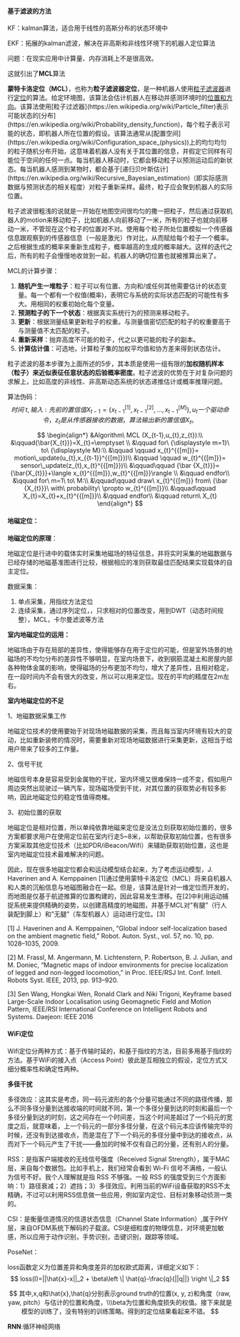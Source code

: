 #### 基于滤波的方法

KF：kalman算法，适合用于线性的高斯分布的状态环境中

EKF：拓展的kalman滤波，解决在非高斯和非线性环境下的机器人定位算法

问题：在现实应用中计算量、内存消耗上不是很高效。

这就引出了**MCL**算法

​		**蒙特卡洛定位（MCL）**，也称为**粒子滤波器定位**，是一种机器人使用[粒子滤波器](https://en.wikipedia.org/wiki/Particle_filter)进行[定位](https://en.wikipedia.org/wiki/Robot_localization)的算法。给定环境图，该算法会估计机器人在移动并感测环境时的[位置和方向](https://en.wikipedia.org/wiki/Pose_(computer_vision))。该算法使用[粒子过滤器](https://en.wikipedia.org/wiki/Particle_filter)表示可能状态的[分布](https://en.wikipedia.org/wiki/Probability_density_function)，每个粒子表示可能的状态，即机器人所在位置的假设。该算法通常从[配置空间](https://en.wikipedia.org/wiki/Configuration_space_(physics))上的均匀均匀的粒子随机分布开始，这意味着机器人没有关于其位置的信息，并假定它同样有可能位于空间的任何一点。每当机器人移动时，它都会移动粒子以预测运动后的新状态。每当机器人感测到某物时，都会基于[递归贝叶斯估计](https://en.wikipedia.org/wiki/Recursive_Bayesian_estimation)（即实际感测数据与预测状态的相关程度）对粒子重新采样。最终，粒子应会聚到机器人的实际位置。

​		粒子滤波很粗浅的说就是一开始在地图空间很均匀的撒一把粒子，然后通过获取机器人的motion来移动粒子，比如机器人向前移动了一米，所有的粒子也就向前移动一米，不管现在这个粒子的位置对不对。使用每个粒子所处位置模拟一个传感器信息跟观察到的传感器信息（一般是激光）作对比，从而赋给每个粒子一个概率。之后根据生成的概率来重新生成粒子，概率越高的生成的概率越大。这样的迭代之后，所有的粒子会慢慢地收敛到一起，机器人的确切位置也就被推算出来了。

MCL的计算步骤：

1. **随机产生一堆粒子**：粒子可以有位置、方向和/或任何其他需要估计的状态变量。每一个都有一个权值(概率)，表明它与系统的实际状态匹配的可能性有多大。用相同的权重初始化每个变量。
2. **预测粒子的下一个状态**：根据真实系统行为的预测来移动粒子。
3. **更新**：根据测量结果更新粒子的权重。与测量值密切匹配的粒子的权重要高于与测量值不太匹配的粒子。
4. **重新采样**：抛弃高度不可能的粒子，代之以更可能的粒子的副本。
5. **计算估计值**：可选地，计算粒子集的加权平均值和协方差来得到状态估计。

粒子滤波的基本步骤为上面所述的5步，其本质是使用一组有限的**加权随机样本（粒子）来近似表征任意状态的后验概率密度**。粒子滤波的优势在于对复杂问题的求解上，比如高度的非线性、非高斯动态系统的状态递推估计或概率推理问题。

算法伪码：
$$
时间\ t,输入:先前的置信值X_{t-1}=\{x_{t-1}^{[1]},x_{t-1}^{[2]},...,x_{t-1}^{[M]} \},u_{t}一个驱动命令 ，z_{t}是从传感器接收的数据，算法输出新的置信值X_{t}。
$$

$$
\begin{align*}
&Algorithm\ MCL (X_{t-1},u_{t},z_{t}):\\     
	&\qquad{\bar{X_{t}}}=X_{t}=\emptyset \\
    &\qquad for\ {\displaystyle m=1}\ to\ {\displaystyle M}:\\
	&\qquad	\qquad	x_{t}^{{[m]}}= motion\_update(u_{t},x_{{t-1}}^{{[m]}})\\
	&\qquad	\qquad	w_{t}^{{[m]}}= sensor\_update(z_{t},x_{t}^{{[m]}})\\
  &\qquad\qquad  {\bar  {X_{t}}}={\bar{X_{t}}}+\langle x_{t}^{{[m]}},w_{t}^{{[m]}}\rangle \\
     &\qquad  endfor\\
     &\qquad  for\ m=1\ to\ M:\\
    &\qquad\qquad draw\ x_{t}^{{[m]}} from\ {\bar  {X_{t}}}\ with\ probability\ \propto w_{t}^{{[m]}}\\ 
&\qquad\qquad X_{t}=X_{t}+x_{t}^{{[m]}}\\
    &\qquad   endfor\\
     &\qquad  return\ X_{t}
\end{align*}
$$



#### 地磁定位：

**地磁定位的原理**：

​		地磁定位是行进中的载体实时采集地磁场的特征信息，并将实时采集的地磁数据与已经存储的地磁基准图进行比较，根据相应的准则获取最佳匹配结果实现载体的自主定位。

数据采集：

1. 单点采集，用指纹方法定位
2. 连续采集，通过序列定位，，只求相对的位置改变，用到DWT（动态时间规整），MCL，卡尔曼滤波等方法

**室内地磁定位的运用：**

​		地磁场由于存在局部的差异性，使得能够存在用于定位的可能，但是室外场景的地磁场的不均匀分布的差异性不够明显，在室内场景下，收到钢筋混凝土和房屋内部各种物体金属的影响，使得磁场的分布更加不均匀，增大了差异性，且相对稳定，在一段时间内不会有很大的改变，所以可以用来定位。现在的平均的精度在2m左右。

**室内地磁定位的不足**

1、地磁数据采集工作

​		地磁定位技术的使用要始于对现场地磁数据的采集，而且每当室内环境有较大的变动，比如重新装修的情况时，需要重新对现场地磁数据进行采集更新，这相当于给用户带来了较多的工作量。

2、信号干扰

​		地磁信号本身是容易受到金属物的干扰，室内环境又很难保持一成不变，假如用户周边突然出现驶过一辆汽车，现场磁场受到干扰，对其位置的获取势必有较多影响，因此地磁定位的稳定性值得商榷。

3、初始位置的获取

​		地磁定位是相对位置，所以单纯依靠地磁来定位是没法立刻获取初始位置的，很多方案都要求用户在使用定位前在室内行走5~8米，以帮助获取初始位置，也有很多方案采取其他定位技术（比如PDR/iBeacon/Wifi）来辅助获取初始位置，这也是室内地磁定位技术最难解决的问题。



因此，现在很多地磁定位都会和运动模型结合起来，为了考虑运动模型，J. Haverinen and A. Kemppainen [1]通过使用蒙特卡洛定位（MCL）将来自机器人和人类的沉船信息与地磁图融合在一起。但是，该算法是针对一维定位而开发的，而地图是仅基于航迹推算的位置构建的，因此容易发生漂移。在[2]中利用运动捕捉系统来提供精确的姿势，以创建高精度的地磁图，并基于MCL对”有腿”（行人装配到脚上）和”无腿”（车型机器人）运动进行定位。[3]

[1] J. Haverinen and A. Kemppainen, “Global indoor self-localization based on the ambient magnetic field,” Robot. Auton. Syst., vol. 57, no. 10, pp. 1028–1035, 2009.

[2] M. Frassl, M. Angermann, M. Lichtenstern, P. Robertson, B. J. Julian, and M. Doniec, “Magnetic maps of indoor environments for precise localization of legged and non-legged locomotion,” in Proc. IEEE/RSJ Int. Conf. Intell. Robots Syst. IEEE, 2013, pp. 913–920.

[3] Sen Wang, Hongkai Wen, Ronald Clark and Niki Trigoni, Keyframe based Large-Scale Indoor Localisation using Geomagnetic Field and Motion Pattern, IEEE/RSI International Conference on Intelligent Robots and Systems. Daejeon: IEEE 2016

#### WiFi定位

​		Wifi定位分两种方式：基于传输时延的，和基于指纹的方法，目前多用基于指纹的方法。基于WiFi的接入点（Access Point）彼此是互相独立的假设，定位方式又细分概率性和确定性两种。



**多径干扰**

多径效应：这其实是考虑，同一码元波形的各个分量可能通过不同的路径传播，那么不同多径分量到达接收端的时间就不同，第一个多径分量到达的时刻和最后一个多径分量到达的时刻，这之间存在一个时间差，当这个时间差超过了一个码元的宽度之后，就意味着，上一个码元的一部分多径分量，在这个码元本应该传输完毕的时候，还没有到达接收点，而是混在了下一个码元的多径分量中到达的接收点，从而对下一个码元产生了干扰——叠加的时候不仅有自己的分量，还有别人的分量。

 

RSS：是指客户端接收的无线信号强度（Received Signal Strength），属于MAC层，来自每个数据包。比如手机上，我们经常会看到 Wi-Fi 信号不满格，一般认为信号不好。我个人理解就是指 RSS 不够强。一般 RSS  的强度受到三个方面影响：1）路径衰减；2）遮挡；3）多径效应。利用当前的WiFi设备获取的RSS不太精确，不过可以利用RSS信息做一些应用，例如室内定位、目标对象移动侦测一类的。

CSI：是衡量信道情况的信道状态信息（Channel State Information）,属于PHY层，来自OFDM系统下解码的子载波。CSI是细粒度的物理信息，对环境更加敏感，所以应用于动作识别，手势识别，击键识别，跟踪等领域。



PoseNet：

loss函数定义为位置差异和角度差异的加权欧式距离，详细定义如下：
$$
loss(I)=||\hat{x}-x||_2 + \beta\left \| \hat{q}-\frac{q}{||q||} \right \|_2
$$

$$
其中,x,q和\hat{x},\hat{q}分别表示ground truth的位置(x, y, z)和角度（raw, yaw, pitch）与估计的位置和角度，\\\beta为位置和角度损失的权值。接下来就是模型的训练了，没有特别的训练策略。得到的定位结果看起来不错。
$$




**RNN**:循环神经网络

